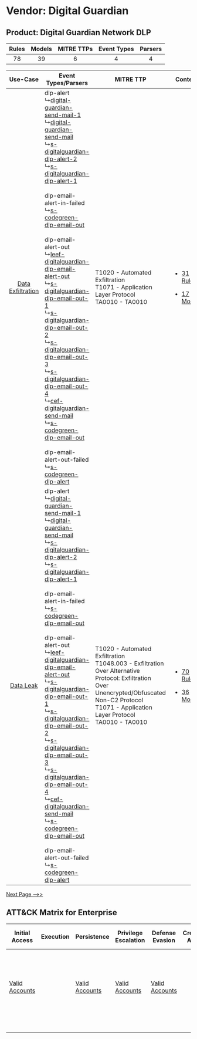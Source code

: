 Vendor: Digital Guardian
========================
Product: Digital Guardian Network DLP
-------------------------------------
| Rules | Models | MITRE TTPs | Event Types | Parsers |
|:-----:|:------:|:----------:|:-----------:|:-------:|
|  78   |   39   |     6      |      4      |    4    |

|    Use-Case    | Event Types/Parsers    | MITRE TTP    | Content    |
|:----:| ---- | ---- | ---- |
| [Data Exfiltration](../../../UseCases/uc_data_exfiltration.md) |  dlp-alert<br> ↳[digital-guardian-send-mail-1](Ps/pC_digitalguardiansendmail1.md)<br> ↳[digital-guardian-send-mail](Ps/pC_digitalguardiansendmail.md)<br> ↳[s-digitalguardian-dlp-alert-2](Ps/pC_sdigitalguardiandlpalert2.md)<br> ↳[s-digitalguardian-dlp-alert-1](Ps/pC_sdigitalguardiandlpalert1.md)<br><br> dlp-email-alert-in-failed<br> ↳[s-codegreen-dlp-email-out](Ps/pC_scodegreendlpemailout.md)<br><br> dlp-email-alert-out<br> ↳[leef-digitalguardian-dlp-email-alert-out](Ps/pC_leefdigitalguardiandlpemailalertout.md)<br> ↳[s-digitalguardian-dlp-email-out-1](Ps/pC_sdigitalguardiandlpemailout1.md)<br> ↳[s-digitalguardian-dlp-email-out-2](Ps/pC_sdigitalguardiandlpemailout2.md)<br> ↳[s-digitalguardian-dlp-email-out-3](Ps/pC_sdigitalguardiandlpemailout3.md)<br> ↳[s-digitalguardian-dlp-email-out-4](Ps/pC_sdigitalguardiandlpemailout4.md)<br> ↳[cef-digitalguardian-send-mail](Ps/pC_cefdigitalguardiansendmail.md)<br> ↳[s-codegreen-dlp-email-out](Ps/pC_scodegreendlpemailout.md)<br><br> dlp-email-alert-out-failed<br> ↳[s-codegreen-dlp-alert](Ps/pC_scodegreendlpalert.md)<br> | T1020 - Automated Exfiltration<br>T1071 - Application Layer Protocol<br>TA0010 - TA0010<br>    | [<ul><li>31 Rules</li></ul><ul><li>17 Models</li></ul>](RM/r_m_digital_guardian_digital_guardian_network_dlp_Data_Exfiltration.md) |
|         [Data Leak](../../../UseCases/uc_data_leak.md)         |  dlp-alert<br> ↳[digital-guardian-send-mail-1](Ps/pC_digitalguardiansendmail1.md)<br> ↳[digital-guardian-send-mail](Ps/pC_digitalguardiansendmail.md)<br> ↳[s-digitalguardian-dlp-alert-2](Ps/pC_sdigitalguardiandlpalert2.md)<br> ↳[s-digitalguardian-dlp-alert-1](Ps/pC_sdigitalguardiandlpalert1.md)<br><br> dlp-email-alert-in-failed<br> ↳[s-codegreen-dlp-email-out](Ps/pC_scodegreendlpemailout.md)<br><br> dlp-email-alert-out<br> ↳[leef-digitalguardian-dlp-email-alert-out](Ps/pC_leefdigitalguardiandlpemailalertout.md)<br> ↳[s-digitalguardian-dlp-email-out-1](Ps/pC_sdigitalguardiandlpemailout1.md)<br> ↳[s-digitalguardian-dlp-email-out-2](Ps/pC_sdigitalguardiandlpemailout2.md)<br> ↳[s-digitalguardian-dlp-email-out-3](Ps/pC_sdigitalguardiandlpemailout3.md)<br> ↳[s-digitalguardian-dlp-email-out-4](Ps/pC_sdigitalguardiandlpemailout4.md)<br> ↳[cef-digitalguardian-send-mail](Ps/pC_cefdigitalguardiansendmail.md)<br> ↳[s-codegreen-dlp-email-out](Ps/pC_scodegreendlpemailout.md)<br><br> dlp-email-alert-out-failed<br> ↳[s-codegreen-dlp-alert](Ps/pC_scodegreendlpalert.md)<br> | T1020 - Automated Exfiltration<br>T1048.003 - Exfiltration Over Alternative Protocol: Exfiltration Over Unencrypted/Obfuscated Non-C2 Protocol<br>T1071 - Application Layer Protocol<br>TA0010 - TA0010<br> | [<ul><li>70 Rules</li></ul><ul><li>36 Models</li></ul>](RM/r_m_digital_guardian_digital_guardian_network_dlp_Data_Leak.md)         |
[Next Page -->>](2_ds_digital_guardian_digital_guardian_network_dlp.md)

ATT&CK Matrix for Enterprise
----------------------------
| Initial Access                                                      | Execution | Persistence                                                         | Privilege Escalation                                                | Defense Evasion                                                     | Credential Access | Discovery | Lateral Movement | Collection | Command and Control                                                             | Exfiltration                                                                                                                                                                                                                                                                                                                    | Impact |
| ------------------------------------------------------------------- | --------- | ------------------------------------------------------------------- | ------------------------------------------------------------------- | ------------------------------------------------------------------- | ----------------- | --------- | ---------------- | ---------- | ------------------------------------------------------------------------------- | ------------------------------------------------------------------------------------------------------------------------------------------------------------------------------------------------------------------------------------------------------------------------------------------------------------------------------- | ------ |
| [Valid Accounts](https://attack.mitre.org/techniques/T1078)<br><br> |           | [Valid Accounts](https://attack.mitre.org/techniques/T1078)<br><br> | [Valid Accounts](https://attack.mitre.org/techniques/T1078)<br><br> | [Valid Accounts](https://attack.mitre.org/techniques/T1078)<br><br> |                   |           |                  |            | [Application Layer Protocol](https://attack.mitre.org/techniques/T1071)<br><br> | [Exfiltration Over Alternative Protocol](https://attack.mitre.org/techniques/T1048)<br><br>[Exfiltration Over Alternative Protocol: Exfiltration Over Unencrypted/Obfuscated Non-C2 Protocol](https://attack.mitre.org/techniques/T1048/003)<br><br>[Automated Exfiltration](https://attack.mitre.org/techniques/T1020)<br><br> |        |